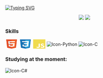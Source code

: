 [![Typing SVG](https://readme-typing-svg.herokuapp.com/?color=7754D0&size=35&center=true&vCenter=true&width=1000&lines=Hi!+My+name+is+Isabela+Cartaxo;I'm+an+AI+and+data+science+student!;Be+Welcome!+:%29)](https://git.io/typing-svg)

<div align="center"> 
  <a href = "mailto:isabelacartaxo.work@gmail.com"  target="_blank"> <img src="https://img.shields.io/badge/Gmail-D14836?style=for-the-badge&logo=gmail&logoColor=white" target="_blank"></a>
  <a href="https://www.linkedin.com/in/isabela-cartaxo-7a61b6264/" target="_blank"><img src="https://img.shields.io/badge/LinkedIn-0077B5?style=for-the-badge&logo=linkedin&logoColor=white" target="_blank"></a> 
   <!--<a href = "#"  target="_blank"> <img src="https://img.shields.io/badge/Portfolio-D93D86?style=for-the-badge&logo=data:image/png;base64,iVBORw0KGgoAAAANSUhEUgAAABgAAAAYCAYAAADgdz34AAAACXBIWXMAAAsTAAALEwEAmpwYAAAAgklEQVR4nO2RywmAMBAFLUAbEVsQe/BTiCcr8aYWpvZhbuMlYECCGrMI6sC7hLc7LAmCHx9gwcsSV74pWIBOR0kIcqNbSghCoxtJCAqjW0kIFNADg8QfzEAL1DqtfrstGIF0V95mMmC6I4hty425xFlwtPzSrOWC5mScBc68UPDzGCvKwIprlhIWMgAAAABJRU5ErkJggg==" target="_blank"></a>
 <a href = "#"  target="_blank"> <img src="https://img.shields.io/badge/Curriculum-207D8C?style=for-the-badge&logo=data:image/png;base64,iVBORw0KGgoAAAANSUhEUgAAABgAAAAYCAYAAADgdz34AAAACXBIWXMAAAsTAAALEwEAmpwYAAAAgUlEQVR4nN3UQQqAIBBAUa/SbbJO2rHU1l3hR2EQFGbTJNYHwY0+daExvwvogMD9AmBzAMnmWz4HWBPcfK1OAOiBMfXOT4Fw9c7VAzYiHmjVgZzEANAAAzDFscwbTcBxzGkCp6kB6lUJkOgbwK1K3CCkFuyTAjb+OZeZUr1+iBQwA/PBy/16qAQjAAAAAElFTkSuQmCC" target="_blank"></a>-->
</div>

### Skills
<div style="display: inline_block">
  <img align="center" alt="Icon-HTML" height="30" width="40" src="https://raw.githubusercontent.com/devicons/devicon/master/icons/html5/html5-original.svg">
  <img align="center" alt="Icon-CSS" height="30" width="40" src="https://raw.githubusercontent.com/devicons/devicon/master/icons/css3/css3-original.svg">
  <img align="center" alt="Icon-JS" height="30" width="40" src="https://raw.githubusercontent.com/devicons/devicon/master/icons/javascript/javascript-plain.svg">
  <img align="center" alt="Icon-Python" height="30" width="40" src="https://cdn.jsdelivr.net/gh/devicons/devicon/icons/python/python-original.svg" />
  <img align="center" alt="Icon-C" height="30" width="40" src="https://cdn.jsdelivr.net/gh/devicons/devicon@latest/icons/c/c-original.svg" />
</div>

### Studying at the moment:
<div style="display: inline_block"> 
  <img align="center" alt="Icon-C#" height="30" width="40" src="https://cdn.jsdelivr.net/gh/devicons/devicon@latest/icons/csharp/csharp-original.svg" />    
</div>
